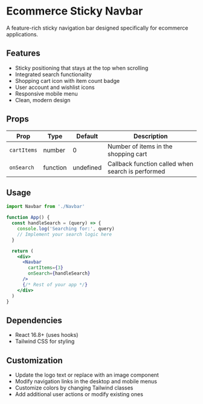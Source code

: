 # Ecommerce Sticky Navbar

A feature-rich sticky navigation bar designed specifically for ecommerce applications.

## Features

- Sticky positioning that stays at the top when scrolling
- Integrated search functionality
- Shopping cart icon with item count badge
- User account and wishlist icons
- Responsive mobile menu
- Clean, modern design

## Props

| Prop | Type | Default | Description |
|------|------|---------|-------------|
| `cartItems` | number | 0 | Number of items in the shopping cart |
| `onSearch` | function | undefined | Callback function called when search is performed |

## Usage

```jsx
import Navbar from './Navbar'

function App() {
  const handleSearch = (query) => {
    console.log('Searching for:', query)
    // Implement your search logic here
  }

  return (
    <div>
      <Navbar 
        cartItems={3} 
        onSearch={handleSearch}
      />
      {/* Rest of your app */}
    </div>
  )
}
```

## Dependencies

- React 16.8+ (uses hooks)
- Tailwind CSS for styling

## Customization

- Update the logo text or replace with an image component
- Modify navigation links in the desktop and mobile menus
- Customize colors by changing Tailwind classes
- Add additional user actions or modify existing ones
